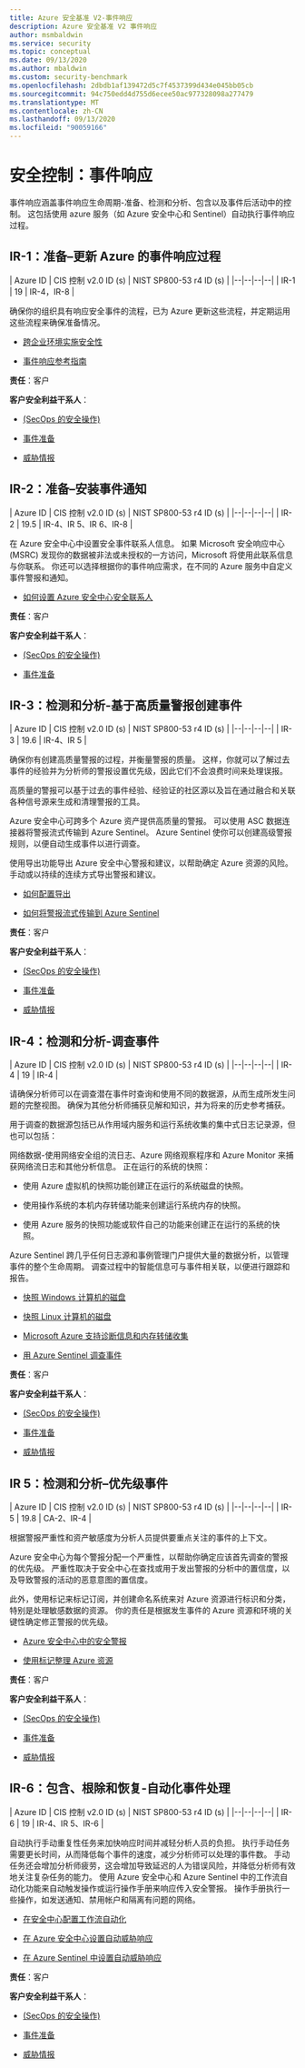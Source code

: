 ```yaml
---
title: Azure 安全基准 V2-事件响应
description: Azure 安全基准 V2 事件响应
author: msmbaldwin
ms.service: security
ms.topic: conceptual
ms.date: 09/13/2020
ms.author: mbaldwin
ms.custom: security-benchmark
ms.openlocfilehash: 2dbdb1af139472d5c7f4537399d434e045bb05cb
ms.sourcegitcommit: 94c750edd4d755d6ecee50ac977328098a277479
ms.translationtype: MT
ms.contentlocale: zh-CN
ms.lasthandoff: 09/13/2020
ms.locfileid: "90059166"
---
```

# <a name="security-control-incident-response"></a>安全控制：事件响应

事件响应涵盖事件响应生命周期-准备、检测和分析、包含以及事件后活动中的控制。 这包括使用 azure 服务（如 Azure 安全中心和 Sentinel）自动执行事件响应过程。

## <a name="ir-1-preparation--update-incident-response-process-for-azure"></a>IR-1：准备–更新 Azure 的事件响应过程

| Azure ID | CIS 控制 v2.0 ID (s)  | NIST SP800-53 r4 ID (s)  |
|--|--|--|--|
| IR-1 | 19 | IR-4，IR-8 |

确保你的组织具有响应安全事件的流程，已为 Azure 更新这些流程，并定期运用这些流程来确保准备情况。

- [跨企业环境实施安全性](https://aka.ms/AzSec4)

- [事件响应参考指南](https://aka.ms/IRRG)

**责任**：客户

**客户安全利益干系人**：

- [ (SecOps 的安全操作) ](/azure/cloud-adoption-framework/organize/cloud-security-operations-center)

- [事件准备](/azure/cloud-adoption-framework/organize/cloud-security-incident-preparation)

- [威胁情报](/azure/cloud-adoption-framework/organize/cloud-security-threat-intelligence)

## <a name="ir-2-preparation--setup-incident-notification"></a>IR-2：准备–安装事件通知

| Azure ID | CIS 控制 v2.0 ID (s)  | NIST SP800-53 r4 ID (s)  |
|--|--|--|--|
| IR-2 | 19.5 | IR-4、IR 5、IR 6、IR-8 |

在 Azure 安全中心中设置安全事件联系人信息。 如果 Microsoft 安全响应中心 (MSRC) 发现你的数据被非法或未授权的一方访问，Microsoft 将使用此联系信息与你联系。 你还可以选择根据你的事件响应需求，在不同的 Azure 服务中自定义事件警报和通知。 

- [如何设置 Azure 安全中心安全联系人](../../security-center/security-center-provide-security-contact-details.md)

**责任**：客户

**客户安全利益干系人**：

- [ (SecOps 的安全操作) ](/azure/cloud-adoption-framework/organize/cloud-security-operations-center)

- [事件准备](/azure/cloud-adoption-framework/organize/cloud-security-incident-preparation)

## <a name="ir-3-detection-and-analysis--create-incidents-based-on-high-quality-alerts"></a>IR-3：检测和分析-基于高质量警报创建事件

| Azure ID | CIS 控制 v2.0 ID (s)  | NIST SP800-53 r4 ID (s)  |
|--|--|--|--|
| IR-3 | 19.6 | IR-4、IR 5 |

确保你有创建高质量警报的过程，并衡量警报的质量。 这样，你就可以了解过去事件的经验并为分析师的警报设置优先级，因此它们不会浪费时间来处理误报。 

高质量的警报可以基于过去的事件经验、经验证的社区源以及旨在通过融合和关联各种信号源来生成和清理警报的工具。 

Azure 安全中心可跨多个 Azure 资产提供高质量的警报。 可以使用 ASC 数据连接器将警报流式传输到 Azure Sentinel。 Azure Sentinel 使你可以创建高级警报规则，以便自动生成事件以进行调查。 

使用导出功能导出 Azure 安全中心警报和建议，以帮助确定 Azure 资源的风险。 手动或以持续的连续方式导出警报和建议。

- [如何配置导出](../../security-center/continuous-export.md)

- [如何将警报流式传输到 Azure Sentinel](../../sentinel/connect-azure-security-center.md)

**责任**：客户

**客户安全利益干系人**：

- [ (SecOps 的安全操作) ](/azure/cloud-adoption-framework/organize/cloud-security-operations-center)

- [事件准备](/azure/cloud-adoption-framework/organize/cloud-security-incident-preparation)

- [威胁情报](/azure/cloud-adoption-framework/organize/cloud-security-threat-intelligence)

## <a name="ir-4-detection-and-analysis--investigate-an-incident"></a>IR-4：检测和分析-调查事件

| Azure ID | CIS 控制 v2.0 ID (s)  | NIST SP800-53 r4 ID (s)  |
|--|--|--|--|
| IR-4 | 19 | IR-4 |

请确保分析师可以在调查潜在事件时查询和使用不同的数据源，从而生成所发生问题的完整视图。 确保为其他分析师捕获见解和知识，并为将来的历史参考捕获。 

用于调查的数据源包括已从作用域内服务和运行系统收集的集中式日志记录源，但也可以包括：

网络数据-使用网络安全组的流日志、Azure 网络观察程序和 Azure Monitor 来捕获网络流日志和其他分析信息。 正在运行的系统的快照： 

-   使用 Azure 虚拟机的快照功能创建正在运行的系统磁盘的快照。 

-   使用操作系统的本机内存转储功能来创建运行系统内存的快照。

-   使用 Azure 服务的快照功能或软件自己的功能来创建正在运行的系统的快照。

Azure Sentinel 跨几乎任何日志源和事例管理门户提供大量的数据分析，以管理事件的整个生命周期。 调查过程中的智能信息可与事件相关联，以便进行跟踪和报告。 

- [快照 Windows 计算机的磁盘](../../virtual-machines/windows/snapshot-copy-managed-disk.md)

- [快照 Linux 计算机的磁盘](../../virtual-machines/linux/snapshot-copy-managed-disk.md)

- [Microsoft Azure 支持诊断信息和内存转储收集](https://azure.microsoft.com/support/legal/support-diagnostic-information-collection/) 

- [用 Azure Sentinel 调查事件](../../sentinel/tutorial-investigate-cases.md)

**责任**：客户

**客户安全利益干系人**：

- [ (SecOps 的安全操作) ](/azure/cloud-adoption-framework/organize/cloud-security-operations-center)

- [事件准备](/azure/cloud-adoption-framework/organize/cloud-security-incident-preparation)

- [威胁情报](/azure/cloud-adoption-framework/organize/cloud-security-threat-intelligence)

## <a name="ir-5-detection-and-analysis--prioritize-incidents"></a>IR 5：检测和分析–优先级事件

| Azure ID | CIS 控制 v2.0 ID (s)  | NIST SP800-53 r4 ID (s)  |
|--|--|--|--|
| IR-5 | 19.8 | CA-2、IR-4 |

根据警报严重性和资产敏感度为分析人员提供要重点关注的事件的上下文。 

Azure 安全中心为每个警报分配一个严重性，以帮助你确定应该首先调查的警报的优先级。 严重性取决于安全中心在查找或用于发出警报的分析中的置信度，以及导致警报的活动的恶意意图的置信度。

此外，使用标记来标记订阅，并创建命名系统来对 Azure 资源进行标识和分类，特别是处理敏感数据的资源。  你的责任是根据发生事件的 Azure 资源和环境的关键性确定修正警报的优先级。

- [Azure 安全中心中的安全警报](../../security-center/security-center-alerts-overview.md)

- [使用标记整理 Azure 资源](/azure/azure-resource-manager/resource-group-using-tags)

**责任**：客户

**客户安全利益干系人**：

- [ (SecOps 的安全操作) ](/azure/cloud-adoption-framework/organize/cloud-security-operations-center)

- [事件准备](/azure/cloud-adoption-framework/organize/cloud-security-incident-preparation)

- [威胁情报](/azure/cloud-adoption-framework/organize/cloud-security-threat-intelligence)

## <a name="ir-6-containment-eradication-and-recovery--automate-the-incident-handling"></a>IR-6：包含、根除和恢复-自动化事件处理

| Azure ID | CIS 控制 v2.0 ID (s)  | NIST SP800-53 r4 ID (s)  |
|--|--|--|--|
| IR-6 | 19 | IR-4、IR 5、IR-6 |

自动执行手动重复性任务来加快响应时间并减轻分析人员的负担。 执行手动任务需要更长时间，从而降低每个事件的速度，减少分析师可以处理的事件数。 手动任务还会增加分析师疲劳，这会增加导致延迟的人为错误风险，并降低分析师有效地关注复杂任务的能力。 使用 Azure 安全中心和 Azure Sentinel 中的工作流自动化功能来自动触发操作或运行操作手册来响应传入安全警报。 操作手册执行一些操作，如发送通知、禁用帐户和隔离有问题的网络。 

- [在安全中心配置工作流自动化](../../security-center/workflow-automation.md)

- [在 Azure 安全中心设置自动威胁响应](../../security-center/tutorial-security-incident.md#triage-security-alerts)

- [在 Azure Sentinel 中设置自动威胁响应](../../sentinel/tutorial-respond-threats-playbook.md)

**责任**：客户

**客户安全利益干系人**：

- [ (SecOps 的安全操作) ](/azure/cloud-adoption-framework/organize/cloud-security-operations-center)

- [事件准备](/azure/cloud-adoption-framework/organize/cloud-security-incident-preparation)

- [威胁情报](/azure/cloud-adoption-framework/organize/cloud-security-threat-intelligence)

